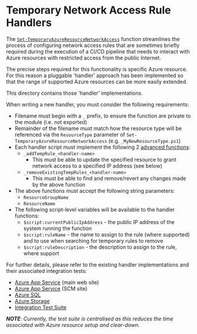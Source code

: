 # Temporary Network Access Rule Handlers

The [`Set-TemporaryAzureResourceNetworkAccess`](../Set-TemporaryAzureResourceNetworkAccess.ps1) function streamlines the process of configuring network access rules that are sometimes briefly required during the execution of a CI/CD pipeline that needs to interact with Azure resources with restricted access from the public Internet.

The precise steps required for this functionality is specific Azure resource.  For this reason a pluggable 'handler' approach has been implemented so that the range of supported Azure resources can be more easily extended.

This directory contains those 'handler' implementations.

When writing a new handler, you must consider the following requirements:

* Filename must begin with a `_` prefix, to ensure the function are private to the module (i.e. not exported)
* Remainder of the filename must match how the resource type will be referenced via the `ResourceType` parameter of `Set-TemporaryAzureResourceNetworkAccess` (e.g. `_MyNewResourceType.ps1`)
* Each handler script must implement the following 2 [advanced functions](https://learn.microsoft.com/en-us/powershell/module/microsoft.powershell.core/about/about_functions_advanced):
    * `_addTempRule_<handler-name>`
        * This must be able to update the specified resource to grant network access to a specified IP address (see below)
    * `_removeExistingTempRules_<handler-name>`
        * This must be able to find and remove/revert any changes made by the above function
* The above functions must accept the following string parameters:
    * `ResourceGroupName`
    * `ResourceName`
* The following script-level variables will be available to the handler functions:
    * `$script:currentPublicIpAddress` - the public IP address of the system running the function
    * `$script:ruleName` - the name to assign to the rule (where supported) and to use when searching for temporary rules to remove
    * `$script:ruleDescription` - the description to assign to the rule, where support 

For further details, please refer to the existing handler implementations and their associated integration tests:

* [Azure App Service](./WebApp.ps1) (main web site)
* [Azure App Service](./WebAppScm.ps1) (SCM site)
* [Azure SQL](./SqlServer.ps1)
* [Azure Storage](./StorageAccount.ps1)
* [Integration Test Suite](../Set-TemporaryAzureResourceNetworkAccess.Tests.ps1)

***NOTE**: Currently, the test suite is centralised as this reduces the time associated with Azure resource setup and clear-down.*
